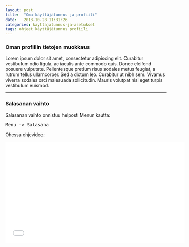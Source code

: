 ```yaml
---
layout: post
title:  "Oma käyttäjätunnus ja profiili"
date:   2013-10-28 11:31:26
categories: kayttajatunnus-ja-asetukset
tags: ohjeet käyttäjätunnus profiili
---
```

### Oman profiilin tietojen muokkaus
Lorem ipsum dolor sit amet, consectetur adipiscing elit. Curabitur vestibulum odio ligula, ac iaculis ante commodo quis. Donec eleifend posuere vulputate. Pellentesque pretium risus sodales metus feugiat, a rutrum tellus ullamcorper. Sed a dictum leo. Curabitur ut nibh sem. Vivamus viverra sodales orci malesuada sollicitudin. Mauris volutpat nisi eget turpis vestibulum euismod.

---

### Salasanan vaihto
Salasanan vaihto onnistuu helposti Menun kautta:
<pre>Menu -> Salasana</pre>

Ohessa ohjevideo:

<iframe class="video" width="560" height="315" src="//www.youtube.com/embed/c0BJZy7sXlA" frameborder="0" allowfullscreen></iframe>